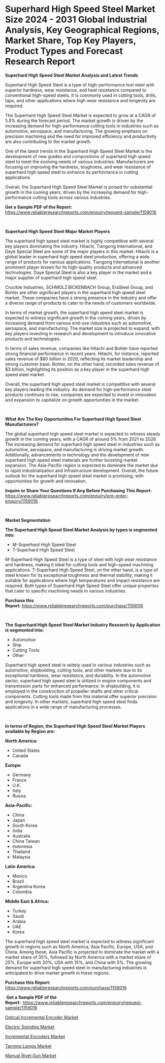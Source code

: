 <p><h1>Superhard High Speed Steel Market Size 2024 - 2031 Global Industrial Analysis, Key Geographical Regions, Market Share, Top Key Players, Product Types and Forecast Research Report</h1></p><p><strong>Superhard High Speed Steel Market Analysis and Latest Trends</strong></p>
<p><p>Superhard High Speed Steel is a type of high-performance tool steel with superior hardness, wear resistance, and heat resistance compared to conventional high-speed steels. It is commonly used in cutting tools, drills, taps, and other applications where high wear resistance and longevity are required.</p><p>The Superhard High Speed Steel Market is expected to grow at a CAGR of 5.5% during the forecast period. The market growth is driven by the increasing demand for high-performance cutting tools in industries such as automotive, aerospace, and manufacturing. The growing emphasis on precision machining and the need for improved efficiency and productivity are also contributing to the market growth.</p><p>One of the latest trends in the Superhard High Speed Steel Market is the development of new grades and compositions of superhard high speed steel to meet the evolving needs of various industries. Manufacturers are focusing on improving the hardness, toughness, and wear resistance of superhard high speed steel to enhance its performance in cutting applications.</p><p>Overall, the Superhard High Speed Steel Market is poised for substantial growth in the coming years, driven by the increasing demand for high-performance cutting tools across various industries.</p></p>
<p><strong>Get a Sample PDF of the Report:&nbsp;</strong> <a href="https://www.reliableresearchreports.com/enquiry/request-sample/1159016">https://www.reliableresearchreports.com/enquiry/request-sample/1159016</a></p>
<p>&nbsp;</p>
<p><strong>Superhard High Speed Steel Major Market Players</strong></p>
<p><p>The superhard high speed steel market is highly competitive with several key players dominating the industry. Hitachi, Tiangong International, and Daye Special Steel are some of the major players in this market. Hitachi is a global leader in superhard high speed steel production, offering a wide range of products for various applications. Tiangong International is another prominent player known for its high-quality products and advanced technologies. Daye Special Steel is also a key player in the market and a major supplier of superhard high speed steel.</p><p>Crucible Industries, SCHMOLZ BICKENBACH Group, EraSteel Group, and Bohler are other significant players in the superhard high speed steel market. These companies have a strong presence in the industry and offer a diverse range of products to cater to the needs of customers worldwide.</p><p>In terms of market growth, the superhard high speed steel market is expected to witness significant growth in the coming years, driven by increasing demand from various end-use industries such as automotive, aerospace, and manufacturing. The market size is projected to expand, with key players investing in research and development to introduce innovative products and technologies.</p><p>In terms of sales revenue, companies like Hitachi and Bohler have reported strong financial performance in recent years. Hitachi, for instance, reported sales revenue of $80 billion in 2020, reflecting its market leadership and strong customer base. Bohler, on the other hand, recorded sales revenue of $3 billion, highlighting its position as a key player in the superhard high speed steel market.</p><p>Overall, the superhard high speed steel market is competitive with several key players leading the industry. As demand for high-performance steel products continues to rise, companies are expected to invest in innovation and expansion to capitalize on growth opportunities in the market.</p></p>
<p>&nbsp;</p>
<p><strong>What Are The Key Opportunities For Superhard High Speed Steel Manufacturers?</strong></p>
<p><p>The global superhard high speed steel market is expected to witness steady growth in the coming years, with a CAGR of around 5% from 2021 to 2026. The increasing demand for superhard high speed steel in industries such as automotive, aerospace, and manufacturing is driving market growth. Additionally, advancements in technology and the development of new superhard high speed steel materials are further boosting market expansion. The Asia-Pacific region is expected to dominate the market due to rapid industrialization and infrastructure development. Overall, the future outlook for the superhard high speed steel market is promising, with opportunities for growth and innovation.</p></p>
<p><strong>Inquire or Share Your Questions If Any Before Purchasing This Report:</strong> <a href="https://www.reliableresearchreports.com/enquiry/pre-order-enquiry/1159016">https://www.reliableresearchreports.com/enquiry/pre-order-enquiry/1159016</a></p>
<p>&nbsp;</p>
<p><strong>Market Segmentation</strong></p>
<p><strong>The Superhard High Speed Steel Market Analysis by types is segmented into:</strong></p>
<p><ul><li>M-Superhard High Speed Steel</li><li>T-Superhard High Speed Steel</li></ul></p>
<p><p>M-Superhard High Speed Steel is a type of steel with high wear resistance and hardness, making it ideal for cutting tools and high-speed machining applications. T-Superhard High Speed Steel, on the other hand, is a type of steel known for its exceptional toughness and thermal stability, making it suitable for applications where high temperatures and impact resistance are required. Both types of Superhard High Speed Steel offer unique properties that cater to specific machining needs in various industries.</p></p>
<p><strong>Purchase this Report:&nbsp;</strong><a href="https://www.reliableresearchreports.com/purchase/1159016">https://www.reliableresearchreports.com/purchase/1159016</a></p>
<p>&nbsp;</p>
<p><strong>The Superhard High Speed Steel Market Industry Research by Application is segmented into:</strong></p>
<p><ul><li>Automotive</li><li>Ship</li><li>Cutting Tools</li><li>Other</li></ul></p>
<p><p>Superhard high speed steel is widely used in various industries such as automotive, shipbuilding, cutting tools, and other markets due to its exceptional hardness, wear resistance, and durability. In the automotive sector, superhard high speed steel is utilized in engine components and transmission parts for enhanced performance. In shipbuilding, it is employed in the construction of propeller shafts and other critical components. Cutting tools made from this material offer superior precision and longevity. In other markets, superhard high speed steel finds applications in a wide range of manufacturing processes.</p></p>
<p>&nbsp;</p>
<p><strong>In terms of Region, the Superhard High Speed Steel Market Players available by Region are:</strong></p>
<p>
    <p> <strong> North America: </strong>
        <ul>
            <li>United States</li>
            <li>Canada</li>
        </ul>
        </p> 
    <p> <strong> Europe: </strong>
        <ul>
            <li>Germany</li>
            <li>France</li>
            <li>U.K.</li>
            <li>Italy</li>
            <li>Russia</li>
        </ul>
        </p> 
    <p> <strong> Asia-Pacific: </strong>
        <ul>
            <li>China</li>
            <li>Japan</li>
            <li>South Korea</li>
            <li>India</li>
            <li>Australia</li>
            <li>China Taiwan</li>
            <li>Indonesia</li>
            <li>Thailand</li>
            <li>Malaysia</li>
        </ul>
        </p> 
    <p> <strong> Latin America: </strong>
        <ul>
            <li>Mexico</li>
            <li>Brazil</li>
            <li>Argentina Korea</li>
            <li>Colombia</li>
        </ul>
        </p> 
    <p> <strong> Middle East & Africa: </strong>
        <ul>
            <li>Turkey</li>
            <li>Saudi</li>
            <li>Arabia</li>
            <li>UAE</li>
            <li>Korea</li>
        </ul>
    </p>
    </p>
<p><p>The superhard high speed steel market is expected to witness significant growth in regions such as North America, Asia Pacific, Europe, USA, and China. Among these, Asia Pacific is projected to dominate the market with a market share of 35%, followed by North America with a market share of 25%, Europe with 20%, USA with 15%, and China with 5%. The growing demand for superhard high speed steel in manufacturing industries is anticipated to drive market growth in these regions.</p></p>
<p><strong>Purchase this Report: </strong><a href="https://www.reliableresearchreports.com/purchase/1159016">https://www.reliableresearchreports.com/purchase/1159016</a></p>
<p>&nbsp;<strong>Get a Sample PDF of the Report:&nbsp;&nbsp;</strong><a href="https://www.reliableresearchreports.com/enquiry/request-sample/1159016">https://www.reliableresearchreports.com/enquiry/request-sample/1159016</a></p>
<p><strong></strong></p>
<p><p><a href="https://medium.com/@itzelheller2005/optical-incremental-encoder-market-the-key-to-successful-business-strategy-forecast-till-2031-6413bfe4202c">Optical Incremental Encoder Market</a></p><p><a href="https://medium.com/@itzelheller2005/electric-spindles-market-trends-and-market-analysis-forecasted-for-period-2024-2031-d5e5338adc6d">Electric Spindles Market</a></p><p><a href="https://medium.com/@itzelheller2005/incremental-encoders-market-competitive-analysis-market-trends-and-forecast-to-2031-d6ce69c212f0">Incremental Encoders Market</a></p><p><a href="https://medium.com/@itzelheller2005/tanning-lamps-market-trends-and-market-analysis-forecasted-for-period-2024-2031-d6abc34aa336">Tanning Lamps Market</a></p><p><a href="https://medium.com/@itzelheller2005/analyzing-manual-rivet-gun-market-global-industry-perspective-and-forecast-2024-to-2031-5110c229cf49">Manual Rivet Gun Market</a></p></p>
